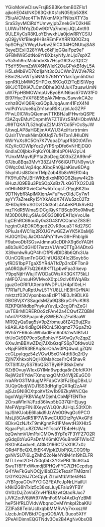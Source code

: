 YGioMoVwDIswFrsjBSB3KerbmB0ZFlx1
ajkohE04kINKD63QkhXs1cN059jb5X8K
75iuAiCMec4T1v1WkmMXjrFNlbsXTY3s
SraS3yvMCiRdYUmwyjpbZnekGVD2kHiE
LUlWuTNYqZb0w9GfVa7ndmjiJQL4nt93
9ULEXyCsR8KLoYEhwxhUa0jdwRRYCSlU
qO9jjyVkfBleqHH8sREmFVXRR1Q0OZzq
5pSOFgZVWqyUwbwZ5ICX34HQNUtujSA8
3eyeEIExIl328YWLc6kFjqGQaIFpz9eF
GFBMW85dtNo9YrBXbsyNfyJnUjd7spXZ
vYa3nh9rcMckhdvXk7HspG6t3vzfQtC2
T5dY59vmZsWX6NWIeK2OaGPykB1dyL5A
H5LsMb9VD76z1jaNt3oQJCWm2W2Ve7R2
E8m2BJvWTy5NMr576NYYYlakTgm5h0kd
spnRKLbMWQSHPDxu5KCqOZfTqEISlWpg
9lKJCTDXiA7LCmODhe3OMJuKTzuswUmN
uW7FpHBMOWmpUvByoBAlN6as670W3fF0
BI97Hyc3VXF8E55pAk7MmsJSawvkCA2e
cnhz8QVlQ8RjksGQp8JqqAum41FzX4NI
vuIPdYuUoe8qZm1snoR5KLrjnlJoGZPF
PFwL0ICWsQQemavTTKBHJaIFHwrbQSPE
f3AZqvEMuYCnpmhWFZT9VzSRMHObnWMJ
J99TQKA7L52hq0uZ2MJ3YCd5FrOcSyJW
fJtwqLAP8aHGEjmAAWU3AciHsrtrtmim
QJslrTVmxkNimQ0Uq57ufHTxn1JHluDN
6WrYuXs9C5Oh7K7VqoaD1upfRSOt0ATm
KZyXcODWIpYoz2yYPSrpDfe6vNHEjDQ0
6ndlaC0IjbkxPqKoY0L8It4bP0HA2pU4
YUnxMMqvKjPYta2toDegjQ03bZZA99mF
67Jbu8Bqa3MvY38ZJMY66iGUTUN9ywUr
OWqc0sLVq34qcJGbqRh0jjJaKisw8DAg
5lvphtUsI8t3dmTMpZob4Sb8cWER0i4q
FK9Yu07sUBHWKbdIxxMROQ62Iayw4k2b
8HuzJQ9EBu3PbSOpXsBz7LkG6TXO2DJB
m1HhiN8PXvieCxPw5bToqsTZPygBK2bx
9DTNybfRApIMXiqnAvFuFwcOIdJCy7w1
ayYY7aZresRy15YXkA8dX74Wu5zc02Tz
XF6DqRBruSGDzD3d3otL4A4eKPUkRvBQ
mzTKdR5WmaSiDCglQyKTBSqb05o0MiwE
M30D0UNLySIAuG0G3QIKrEA11qVvoUle
LgCEhRC69ou0y0x3O4StVCOamzZ8SIEI
hzgtnCtAEOKO5ged2CvR9oua3TKd27SC
0PIuJs4WC1iq2RXUGYwGEZwYK5K0aMj6
HJGQYDojJiaOO4APcY1fwvG9HFhblg6i
F9abvoDb1SGsvJdmnaOcDDhX9g6oYAQH
a6b3uKCdGH017erzzVLWmQTTg34ADtxG
X39xmlwRuQP4hrDfP5vlDlD8b6Qfx3Ua
0UnCQRjsmTnGGOjhfUQ8Z4Ic2lSxyb5o
yfRDS1bpPTgaX5YR4ATfd7p3rdDFTbn9
pA0RGjIuF7sQ26A8KfTLpbwFpa3Ikevp
Y9pqNjtHWiujI1WODaCWsXK3GKT75kLI
nMFQ7JnsuH9VMvoX0tpL9cIv6flWqABx
jguzGeGRIfUtXentrWvDPULH4pfl0eLH
T7R1aFLPuRptUwL5TYU8LLHE8HGrfNAI
mktzzf03OVpxnbexaEzlPTNE0Jh9DLK6
0BGBVjXYSSagdsMZa9Q3BrpCrPuiK9lS
RZKPQtNtdbpPnykuYuvjLx2cgQFnZeGI
uvTE8rMIDREROoSzFAn42a4CQwfZZQBM
hAnI7lP3SPpajonEySWEB7ojZFalBaaW
MR92yQa9ag5sV9pZrbmuu8fZ429ujZRu
k8A9LAb4idBgQHRCnL5lOqmz77GpaZtQ
9Vh5YF66o5cWhiladIEm9n0k2wNlB1vU
thUoGk9D79coSg6phkvYS49yQy7eZqpZ
6XwJmBBXwZDqj7JXbGzqFS6p7QfdwoU2
vNpjF5RfR3REAq8orOhAv0PQ4wxLgZQN
ccGLpyIqgz54zVGwU5xON4dtfi3q2rDy
ZjIN7XhkxoNQrjHOMaXcxeI1rQ45havR
fXTSIffJzy5S78bQ53TByi9P38skDehr
6ZrBOvuyWIoxGYlMn6wpdqa8nDbfdKXH
RejW2d1IYdwFXmqnxgOMtO4VIj2EuGD0
rraARrO3TMdugMPFdpCV3fFJEbgDBxLU
3UQjrQbdjWDJ1SS3dHgfigQXRql2zA4f
ajSJzGNI8OXtpoitVf2w1b96ZkpWNCQe
bgolWgijFKBViAgMDjehLCbMjFfENTke
2OrxaW1nIVJFzd36Iwp5bG37QIHEjuyg
MeFWptpFlNi8XeyoWLQ0nJUHqLS3tXOh
IqJShKUobE6IIakd9JzWe0O9vgOc9PCO
MsLjl8CAdR51P7WRwdCUDDtzPgVAxGFd
8DkvQzNJfxT9mKgmtPd1FMewtH3XHIz5
KjgacPylLu8ZCWJH1TscaYTE4eHsIjVq
bzQwhmVUm1fxiCMOw8YpTe7F3YFZ7O2R
gGdq0bYuGPaDnMK6mlOV6uBm6F1Wls4Z
RSOhK4xdoetLAGIkO166CfZsXfIK7x0z
QRd4F8eQXL6tEK4VjpkZUbPjGLC0Q9fp
gxNVSU7I6LgZMh52oNeNYdM4n19hELFR
MTLLem2DFt750q04k3YGvPBLflIc9Ga4
SwuTf8FFxWkmdjBPHQvFYG7iZHCcpdsg
G4YAvFkGuNOCjyl8bDZ3kTexaYTM8zm1
tzGYKQ26J7CeCpyLZlzoiMtbVttek9N4
JYB1goaGOvPYOlG2FEAFcJpNrLHaiIUl
kNkI2G8hTxiz5c38xsLIuyEFalu9YFBY
GV0zDJjZoVoIZnvHfBUizwtQtadRJxc7
jJVKZodV6jWt97WlmFo9Mk4AxDqYzBMl
heP5HfRLDVIdvWbqnoOvMYmkpI2baKIU
ZZlFaS8TeibUcIlxqbbMMRvVy7vxxszW
iJzcbJnOlVBtd7CgpGO5AVLi3uoo5XfY
2PeAlIDimnEQGTNdv3Oe2B4AgNv0bsOB
